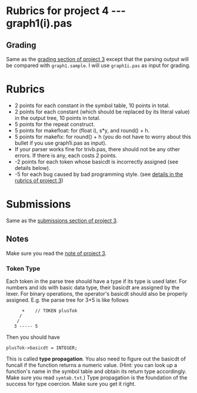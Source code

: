 # Rubrics for project 4 --- graph1(i).pas

## Grading

Same as the [grading section of project 3](https://github.com/zhanglx13/CS375_Compilers_Autograder/blob/master/rubrics_p3_parsing_trivb.md#grading) except that the parsing output will be compared with `graph1.sample`. 
I will use `graph1i.pas` as input for grading. 

# Rubrics

- 2 points for each constant in the symbol table, 10 points in total.
- 2 points for each constant (which should be replaced by its literal value) in the output tree, 10 points in total.
- 5 points for the repeat construct.
- 5 points for makefloat: for (float i), s*y, and round() + h.
- 5 points for makefix: for round() + h (you do not have to worry about this bullet if you use graph1i.pas as input).
- If your parser works fine for trivb.pas, there should not be any other errors. If there is any, each costs 2 points.
- -2 points for each token whose basicdt is incorrectly assigned (see details below).
- -5 for each bug caused by bad programming style. (see [details in the rubrics of project 3](https://github.com/zhanglx13/CS375_Compilers_Autograder/blob/master/rubrics_p3_parsing_trivb.md#bad-programming-styles))

# Submissions

Same as the [submissions section of project 3](https://github.com/zhanglx13/CS375_Compilers_Autograder/blob/master/rubrics_p3_parsing_trivb.md#submissions).

## Notes

Make sure you read the [note of project 3](https://github.com/zhanglx13/CS375_Compilers_Autograder/blob/master/rubrics_p3_parsing_trivb.md#notes).

### Token Type
Each token in the parse tree should have a type if its type is used later.
For numbers and ids with basic data type, their basicdt are assigned by the lexer. For binary operations, the operator's basicdt should also be properly assigned.
E.g. the parse tree for 3+5 is like follows
```
      +    // TOKEN plusTok
     /
    /
   3 ----- 5
```
Then you should have
```
plusTok->basicdt = INTEGER;
```
This is called **type propagation**. 
You also need to figure out the basicdt of funcall if the function returns a numeric value. (Hint: you can look up a function's name in the symbol table and obtain its return type accordingly. Make sure you read `symtab.txt`.)
Type propagation is the foundation of the success for type coercion. 
Make sure you get it right.
